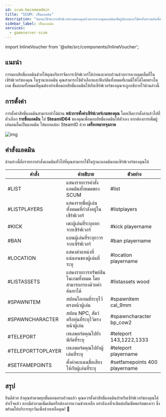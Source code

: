 ```yaml
---
id: scum-becomeadmin
title: "SCUM: เป็นแอดมิน"
description: "ค้นพบวิธีจัดการเซิร์ฟเวอร์เกมของคุณด้วยการควบคุมแอดมินเต็มรูปแบบและใช้คำสั่งทรงพลังเพื่อเพิ่มประสบการณ์การเล่น → เรียนรู้เพิ่มเติมตอนนี้"
sidebar_label: เป็นแอดมิน
services:
  - gameserver-scum
---
```


import InlineVoucher from '@site/src/components/InlineVoucher';


## แนะนำ
การมอบสิทธิ์แอดมินช่วยให้คุณบริหารจัดการเซิร์ฟเวอร์ได้ง่ายและครบถ้วนด้วยการควบคุมเต็มที่ในเซิร์ฟเวอร์ของคุณ ในฐานะแอดมิน คุณสามารถใช้ตัวเลือกและฟังก์ชันทั้งหมดที่เกมมีให้ได้โดยตรงในเกม ขั้นตอนทั้งหมดที่คุณต้องทำเพื่อมอบสิทธิ์แอดมินให้กับเซิร์ฟเวอร์ของคุณจะถูกอธิบายไว้ด้านล่างนี้

<InlineVoucher />



## การตั้งค่า

การตั้งค่าสิทธิ์แอดมินสามารถทำได้ผ่าน **หน้าการตั้งค่าเซิร์ฟเวอร์เกมของคุณ** โดยเปิดการตั้งค่าแล้วไปที่ตัวเลือก **รายชื่อแอดมิน** ใส่ **SteamID64** ของคุณเพื่อมอบสิทธิ์แอดมินให้ตัวเอง หากต้องการเพิ่มผู้เล่นคนอื่นเป็นแอดมิน ให้แยกแต่ละ SteamID ด้วย **เครื่องหมายจุลภาค**

![img](https://screensaver01.zap-hosting.com/index.php/s/AiMDoy5mdEHjnj3/download)



## คำสั่งแอดมิน

ด้านล่างนี้คือรายการคำสั่งแอดมินทั่วไปที่คุณสามารถใช้ในฐานะแอดมินบนเซิร์ฟเวอร์ของคุณได้

| คำสั่ง            | คำอธิบาย                                                    | ตัวอย่าง                      |
| ----------------- | ------------------------------------------------------------ | ----------------------------- |
| #LIST             | แสดงรายการคำสั่งแอดมินทั้งหมดของ SCUM                      | #list                         |
| #LISTPLAYERS      | แสดงรายชื่อผู้เล่นทั้งหมดที่กำลังอยู่ในเซิร์ฟเวอร์          | #listplayers                  |
| #KICK             | เตะผู้เล่นที่ระบุออกจากเซิร์ฟเวอร์                          | #kick playername              |
| #BAN              | แบนผู้เล่นที่ระบุถาวรจากเซิร์ฟเวอร์                          | #ban playername               |
| #LOCATION         | แสดงตำแหน่งที่แน่นอนของผู้เล่นที่ระบุ                       | #location playername          |
| #LISTASSETS       | แสดงรายการทรัพย์สินในเกมทั้งหมด โดยสามารถกรองด้วยคำค้นหาได้ | #listassets wood              |
| #SPAWNITEM        | สปอนไอเทมที่ระบุไว้ตรงหน้าผู้เล่น                            | #spawnitem cal_9mm            |
| #SPAWNCHARACTER   | สปอน NPC, สัตว์ หรือหุ่นที่ระบุไว้ตรงหน้าผู้เล่น             | #spawncharacter bp_cow2       |
| #TELEPORT         | เทเลพอร์ตคุณไปยังพิกัดที่ระบุ                                | #teleport 143,1222,1333       |
| #TELEPORTTOPLAYER | เทเลพอร์ตคุณไปยังผู้เล่นที่ระบุ                              | #teleport playername          |
| #SETFAMEPOINTS    | ตั้งค่าคะแนนชื่อเสียงให้กับผู้เล่นที่ระบุ                    | #setfamepoints 400 playername |





## สรุป

ยินดีด้วย ถ้าคุณทำตามทุกขั้นตอนครบถ้วนแล้ว คุณควรตั้งค่าสิทธิ์แอดมินสำหรับเซิร์ฟเวอร์ของคุณได้สำเร็จแล้ว หากมีคำถามเพิ่มเติมหรือต้องการความช่วยเหลือ อย่าลังเลที่จะติดต่อทีมซัพพอร์ตของเรา ซึ่งพร้อมให้บริการทุกวันเพื่อช่วยเหลือคุณ! 🙂

<InlineVoucher />